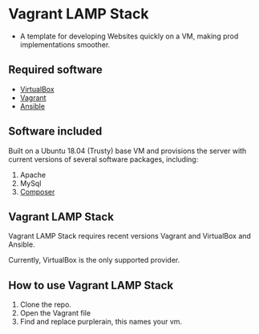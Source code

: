 # Vagrant LAMP Stack
- A template for developing Websites quickly on a VM, making prod implementations smoother.

## Required software
- [VirtualBox](https://www.virtualbox.org)
- [Vagrant](https://www.vagrantup.com)
- [Ansible](https://www.ansible.com/)

## Software included

Built on a Ubuntu 18.04 (Trusty) base VM and provisions the server with current versions of several software packages, including:

1. Apache
2. MySql
3. [Composer](https://github.com/composer/composer)

## Vagrant LAMP Stack

Vagrant LAMP Stack requires recent versions Vagrant and VirtualBox and Ansible.

Currently, VirtualBox is the only supported provider.

## How to use Vagrant LAMP Stack

1. Clone the repo.
2. Open the Vagrant file
3. Find and replace purplerain, this names your vm.
